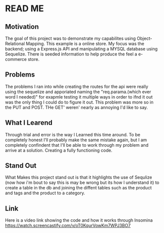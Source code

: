 # READ ME

## Motivation
The goal of this project was to demonstrate my capabilites using Object-Relational Mapping. This example is a online store. My focus was the backend; using a Express.js API and manipulating a MYSQL database using Sequelize. There is seeded information to help produce the feel a e-commerce store.

## Problems
The problems I ran into while creating the routes for the api were really using the sequelize and apporiated naming the "req.parama.(which ever word I needed)" for exapmle testing it multiple ways in order to ifnd it out was the only thing I could do to figure it out. This problem was more so in the PUT and POST. THe GET' weren' nearly as annoying I'd like to say.

## What I Learend
Through trial and error is the way I Learned this time around. To be completely honest I'll probably make the same mistake again, but I am completely confindent that I'll be able to work through my problem and arrive at a solution. Creating a fully functioning code.

## Stand Out
What Makes this project stand out is that it highlights the use of Sequlize (now how i'm bout to say this is may be wrong but its how I understand it) to create a table in the db and joining the diffent tables such as the product and tags and the product to a category.

## Link
Here is a video link showing the code and how it works through Insomina https://watch.screencastify.com/v/oT0KqurVowKm7WPJ3BO7